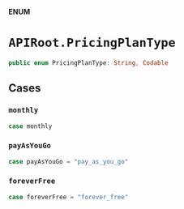 **ENUM**

# `APIRoot.PricingPlanType`

```swift
public enum PricingPlanType: String, Codable
```

## Cases
### `monthly`

```swift
case monthly
```

### `payAsYouGo`

```swift
case payAsYouGo = "pay_as_you_go"
```

### `foreverFree`

```swift
case foreverFree = "forever_free"
```
